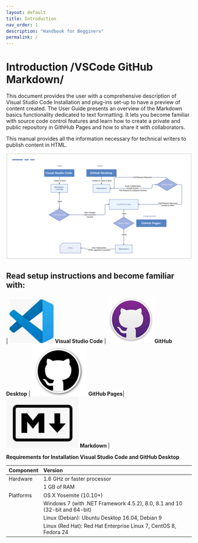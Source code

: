 ```yaml
---
layout: default
title: Introduction
nav_order: 1
description: "Handbook for Begginers"
permalink: /
---
```



# Introduction /VSCode GitHub Markdown/

This document provides the user with a comprehensive description of Visual Studio Code Installation and plug-ins set-up to have a preview of content created. The User Guide presents an overview of the Markdown basics functionality dedicated to text formatting.
It lets you become familiar with source code control features and learn how to create a private and public repository in GithHub Pages and how to share it with collaborators.

This manual provides all the information necessary for technical writers to publish content in HTML.



![link2](/assets/images/GitHubProcess.svg)

## Read setup instructions and become familiar with:

 | ![](assets/images/vscode.png) **Visual Studio Code**  | ![](assets/images/Github.png)**GitHub Desktop** | 
![](assets/images/GitHub%20Pages.png) **GitHub Pages**| ![](assets/images/Markdown.png)  **Markdown** |



**Requirements for Installation Visual Studio Code and GitHub Desktop**

| Component | Version |
|:----------|:-----------------|
| Hardware  | 1.6 GHz or faster processor |
|  | 1 GB of RAM |
| Platforms | OS X Yosemite (10.10+)  |
| | Windows 7 (with .NET Framework 4.5.2), 8.0, 8.1 and 10 (32-bit and 64-bit)|
| | Linux (Debian): Ubuntu Desktop 16.04, Debian 9 |
| | Linux (Red Hat): Red Hat Enterprise Linux 7, CentOS 8, Fedora 24|


